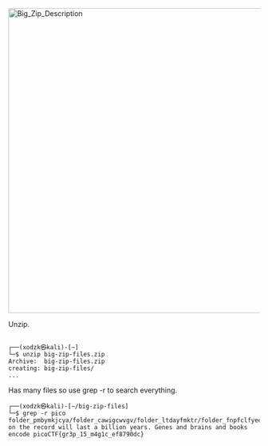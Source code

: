 <img width="610" alt="Big_Zip_Description" src="https://github.com/sahinyurek/picoCTF-writeups/assets/62119201/591d6e20-25d5-4c30-98c7-902132ee239f">


Unzip.

```shell

┌──(xodzk㉿kali)-[~]
└─$ unzip big-zip-files.zip 
Archive:  big-zip-files.zip
creating: big-zip-files/
...

```

Has many files so use grep -r to search everything.

```shell
┌──(xodzk㉿kali)-[~/big-zip-files]
└─$ grep -r pico
folder_pmbymkjcya/folder_cawigcwvgv/folder_ltdayfmktr/folder_fnpfclfyee/whzxrpivpqld.txt:information on the record will last a billion years. Genes and brains and books encode picoCTF{gr3p_15_m4g1c_ef8790dc}

```

